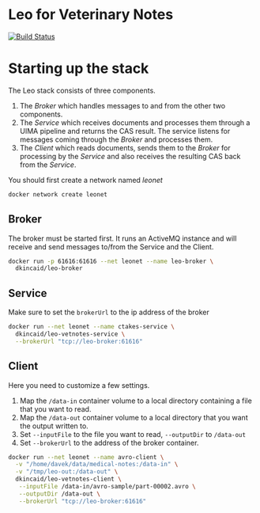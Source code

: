# Leo for Veterinary Notes

[![Build Status](https://travis-ci.org/dkincaid/leo_vetnotes.svg?branch=master)](https://travis-ci.org/dkincaid/leo_vetnotes)

# Starting up the stack
The Leo stack consists of three components. 

1. The *Broker* which handles messages to and from the other two components.
2. The *Service* which receives documents and processes them through a UIMA pipeline and returns the CAS result. The service listens for messages coming through the *Broker* and processes them.
3. The *Client* which reads documents, sends them to the *Broker* for processing by the *Service* and also receives the resulting CAS back from the *Service*.

You should first create a network named *leonet*
```bash
docker network create leonet
```

## Broker
The broker must be started first. It runs an ActiveMQ instance and will receive and send messages to/from the Service and the Client.

```bash
docker run -p 61616:61616 --net leonet --name leo-broker \
  dkincaid/leo-broker
```

## Service
Make sure to set the `brokerUrl` to the ip address of the broker
```bash
docker run --net leonet --name ctakes-service \
  dkincaid/leo-vetnotes-service \
  --brokerUrl "tcp://leo-broker:61616"
```

## Client
Here you need to customize a few settings.

1. Map the `/data-in` container volume to a local directory containing a file that you want to read. 
2. Map the `/data-out` container volume to a local directory that you want the output written to.
3. Set `--inputFile` to the file you want to read, `--outputDir` to `/data-out`
4. Set `--brokerUrl` to the address of the broker container.
```bash
docker run --net leonet --name avro-client \
  -v "/home/davek/data/medical-notes:/data-in" \
  -v "/tmp/leo-out:/data-out" \ 
  dkincaid/leo-vetnotes-client \
   --inputFile /data-in/avro-sample/part-00002.avro \
   --outputDir /data-out \
   --brokerUrl "tcp://leo-broker:61616"
```
